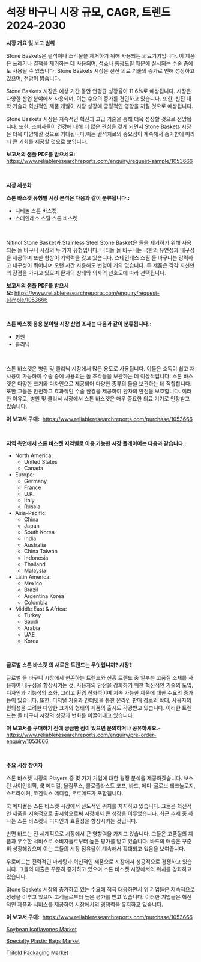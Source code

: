 <p><h1>석장 바구니 시장 규모, CAGR, 트렌드 2024-2030</h1></p><p><strong>시장 개요 및 보고 범위</strong></p>
<p><p>Stone Baskets은 결석이나 소각물을 제거하기 위해 사용되는 의료기기입니다. 이 제품은 쓰레기나 결핵을 제거하는 데 사용되며, 석쇼나 통광도필 때문에 실시되는 수술 중에도 사용될 수 있습니다. Stone Baskets 시장은 선진 의료 기술의 증가로 인해 성장하고 있으며, 전망이 밝습니다. </p><p>Stone Baskets 시장은 예상 기간 동안 연평균 성장율이 11.6%로 예상됩니다. 시장은 다양한 산업 분야에서 사용되며, 이는 수요의 증가를 견인하고 있습니다. 또한, 신진 대학 기술과 혁신적인 제품 개발이 시장 성장에 긍정적인 영향을 끼칠 것으로 예상됩니다.</p><p>Stone Baskets 시장은 지속적인 혁신과 고급 기술을 통해 더욱 성장할 것으로 전망됩니다. 또한, 소비자들이 건강에 대해 더 많은 관심을 갖게 되면서 Stone Baskets 시장은 더욱 다양해질 것으로 기대됩니다.이는 결석치료의 중요성이 계속해서 증가함에 따라 더 큰 기회를 제공할 것으로 보입니다.</p></p>
<p><strong>보고서의 샘플 PDF를 받으세요:</strong> <a href="https://www.reliableresearchreports.com/enquiry/request-sample/1053666">https://www.reliableresearchreports.com/enquiry/request-sample/1053666</a></p>
<p>&nbsp;</p>
<p><strong>시장 세분화</strong></p>
<p><strong>스톤 바스켓 유형별 시장 분석은 다음과 같이 분류됩니다.:</strong></p>
<p><ul><li>니티놀 스톤 바스켓</li><li>스테인레스 스틸 스톤 바스켓</li></ul></p>
<p>&nbsp;</p>
<p><p>Nitinol Stone Basket과 Stainless Steel Stone Basket은 돌을 제거하기 위해 사용되는 돌 바구니 시장의 두 가지 유형입니다. 니티놀 돌 바구니는 극한의 유연성과 내구성을 제공하며 또한 형상이 기억력을 갖고 있습니다. 스테인레스 스틸 돌 바구니는 강력하고 내구성이 뛰어나며 오랜 시간 사용해도 변형이 거의 없습니다. 두 제품은 각각 자신만의 장점을 가지고 있으며 환자의 상태와 의사의 선호도에 따라 선택됩니다.</p></p>
<p><strong>보고서의 샘플 PDF를 받으세요:</strong>&nbsp;<a href="https://www.reliableresearchreports.com/enquiry/request-sample/1053666">https://www.reliableresearchreports.com/enquiry/request-sample/1053666</a></p>
<p>&nbsp;</p>
<p><strong> 스톤 바스켓 응용 분야별 시장 산업 조사는 다음과 같이 분류됩니다.:</strong></p>
<p><ul><li>병원</li><li>클리닉</li></ul></p>
<p>&nbsp;</p>
<p><p>스톤 바스켓은 병원 및 클리닉 시장에서 많은 용도로 사용됩니다. 이들은 소독이 쉽고 재사용이 가능하여 수술 중에 사용되는 돌 조각들을 보관하는 데 이상적입니다. 스톤 바스켓은 다양한 크기와 디자인으로 제공되어 다양한 종류의 돌을 보관하는 데 적합합니다. 또한 그들은 안전하고 효과적인 수술 환경을 제공하여 환자의 안전을 보호합니다. 이러한 이유로, 병원 및 클리닉 시장에서 스톤 바스켓은 매우 중요한 의료 기기로 인정받고 있습니다.</p></p>
<p><strong>이 보고서 구매:</strong>&nbsp; <a href="https://www.reliableresearchreports.com/purchase/1053666">https://www.reliableresearchreports.com/purchase/1053666</a></p>
<p>&nbsp;</p>
<p><strong>지역 측면에서 스톤 바스켓 지역별로 이용 가능한 시장 플레이어는 다음과 같습니다.:</strong></p>
<p><ul>
    <li>
        North America:
        <ul>
            <li>United States</li>
            <li>Canada</li>
        </ul>
    </li>
    <li>
        Europe:
        <ul>
            <li>Germany</li>
            <li>France</li>
            <li>U.K.</li>
            <li>Italy</li>
            <li>Russia</li>
        </ul>
    </li>
    <li>
        Asia-Pacific:
        <ul>
            <li>China</li>
            <li>Japan</li>
            <li>South Korea</li>
            <li>India</li>
            <li>Australia</li>
            <li>China Taiwan</li>
            <li>Indonesia</li>
            <li>Thailand</li>
            <li>Malaysia</li>
        </ul>
    </li>
    <li>
        Latin America:
        <ul>
            <li>Mexico</li>
            <li>Brazil</li>
            <li>Argentina Korea</li>
            <li>Colombia</li>
        </ul>
    </li>
    <li>
        Middle East & Africa:
        <ul>
            <li>Turkey</li>
            <li>Saudi</li>
            <li>Arabia</li>
            <li>UAE</li>
            <li>Korea</li>
        </ul>
    </li>
    </ul></p>
<p>&nbsp;</p>
<p><strong>글로벌 스톤 바스켓 의 새로운 트렌드는 무엇입니까? 시장?</strong></p>
<p><p>글로벌 돌 바구니 시장에서 현존하는 트렌드와 신흥 트렌드 중 일부는 고품질 소재를 사용하여 내구성을 향상시키는 것, 사용자의 안전을 강화하기 위한 혁신적인 기술의 도입, 디자인과 기능성의 조화, 그리고 환경 친화적이며 지속 가능한 제품에 대한 수요의 증가 등이 있습니다. 또한, 디지털 기술과 인터넷을 통한 온라인 판매 경로의 확대, 사용자의 편의성을 고려한 다양한 크기와 형태의 제품의 출시도 각광받고 있습니다. 이러한 트렌드는 돌 바구니 시장의 성장과 변화를 이끌어내고 있습니다.</p></p>
<p><strong>이 보고서를 구매하기 전에 궁금한 점이 있으면 문의하거나 공유하세요.</strong>- <a href="https://www.reliableresearchreports.com/enquiry/pre-order-enquiry/1053666">https://www.reliableresearchreports.com/enquiry/pre-order-enquiry/1053666</a></p>
<p>&nbsp;</p>
<p><strong>주요 시장 참여자</strong></p>
<p><p>스톤 바스켓 시장의 Players 중 몇 가지 기업에 대한 경쟁 분석을 제공하겠습니다. 보스턴 사이언티픽, 쿡 메디컬, 올림푸스, 콜로플라스트 코프, 바드, 메디-글로브 테크놀로지, 스트라이커, 코겐틱스 메디컬, 우로메드가 포함됩니다.</p><p>쿡 메디컬은 스톤 바스켓 시장에서 선도적인 위치를 차지하고 있습니다. 그들은 혁신적인 제품을 지속적으로 출시함으로써 시장에서 큰 성장을 이루었습니다. 최근 추세 중 하나는 스톤 바스켓의 디자인과 효율성을 향상시키는 것입니다.</p><p>반면 바드는 전 세계적으로 시장에서 큰 영향력을 가지고 있습니다. 그들은 고품질의 제품과 우수한 서비스로 소비자들로부터 높은 평가를 받고 있습니다. 바드의 매출은 꾸준히 성장해왔으며 이는 그들의 시장 점유율이 계속해서 확대되고 있음을 보여줍니다.</p><p>우로메드는 전략적인 마케팅과 혁신적인 제품으로 시장에서 성공적으로 경쟁하고 있습니다. 그들의 매출은 꾸준히 증가하고 있으며 스톤 바스켓 시장에서의 위치를 강화하고 있습니다.</p><p>Stone Baskets 시장의 증가하고 있는 수요에 적극 대응하면서 위 기업들은 지속적으로 성장을 이루고 있으며 고객들로부터 높은 평가를 받고 있습니다. 이러한 기업들은 혁신적인 제품과 서비스를 제공하여 시장에서의 경쟁력을 유지하고 있습니다.</p></p>
<p><strong>이 보고서 구매:</strong>&nbsp;&nbsp;<a href="https://www.reliableresearchreports.com/purchase/1053666">https://www.reliableresearchreports.com/purchase/1053666</a></p>
<p><p><a href="https://github.com/shotows/Market-Research-Report-List-1/blob/main/soybean-isoflavones-market.md">Soybean Isoflavones Market</a></p><p><a href="https://github.com/angelajermaine/Market-Research-Report-List-2/blob/main/specialty-plastic-bags-market.md">Specialty Plastic Bags Market</a></p><p><a href="https://github.com/beatblasta/Market-Research-Report-List-2/blob/main/trifold-packaging-market.md">Trifold Packaging Market</a></p></p>
